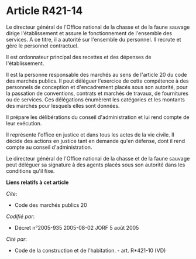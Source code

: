 # Article R421-14

Le directeur général de l'Office national de la chasse et de la faune sauvage dirige l'établissement et assure le
fonctionnement de l'ensemble des services. A ce titre, il a autorité sur l'ensemble du personnel. Il recrute et gère le
personnel contractuel.

Il est ordonnateur principal des recettes et des dépenses de l'établissement.

Il est la personne responsable des marchés au sens de l'article 20 du code des marchés publics. Il peut déléguer l'exercice
de cette compétence à des personnels de conception et d'encadrement placés sous son autorité, pour la passation de
conventions, contrats et marchés de travaux, de fournitures ou de services. Ces délégations énumèrent les catégories et les
montants des marchés pour lesquels elles sont données.

Il prépare les délibérations du conseil d'administration et lui rend compte de leur exécution.

Il représente l'office en justice et dans tous les actes de la vie civile. Il décide des actions en justice tant en demande
qu'en défense, dont il rend compte au conseil d'administration.

Le directeur général de l'Office national de la chasse et de la faune sauvage peut déléguer sa signature à des agents placés
sous son autorité dans les conditions qu'il fixe.

**Liens relatifs à cet article**

_Cite_:

  - Code des marchés publics 20

_Codifié par_:

  - Décret n°2005-935 2005-08-02 JORF 5 août 2005

_Cité par_:

  - Code de la construction et de l'habitation. - art. R*421-10 (VD)
